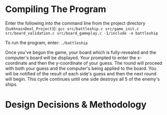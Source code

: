 # Compiling The Program

Enter the following into the command line from the project directory (`SukhnainDeol_Project3`):
``` gcc src/battleship.c src/game_init.c src/board_validation.c src/board_gameplay.c -I/include -o battleship ```

To run the program, enter:
` ./battleship `

Once you've begun the game, your board which is fully-revealed and the computer's board will be displayed. Your prompted to enter the x-coordinate and then the y-coordinate of your guess. The round will proceed with both your guess and the computer's being applied to the board. You will be notified of the result of each side's guess and then the next round will begin. This cycle continues until one side destroys all 5 of the enemy's ships.

# Design Decisions & Methodology
